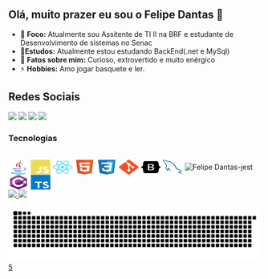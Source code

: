 ## Olá, muito prazer eu sou o Felipe Dantas 👋

- 🔭 **Foco:** Atualmente sou Assitente de TI II na BRF e estudante de Desenvolvimento de sistemas no Senac
- 🌱**Estudos:** Atualmente estou estudando BackEnd(.net e MySql)
- 🤔 **Fatos sobre mim:** Curioso, extrovertido e muito enérgico
- ⚡️ **Hobbies:** Amo jogar basquete e ler.
## Redes Sociais
  <div> 
  <a href="https://instagram.com/dantas.jar" target="_blank"><img src="https://img.shields.io/badge/-Instagram-%23E4405F?style=for-the-badge&logo=instagram&logoColor=white" target="_blank"></a>
  <a href = "mailto:contato.felipedantas@gmail.com"><img src="https://img.shields.io/badge/-Gmail-%23333?style=for-the-badge&logo=gmail&logoColor=white" target="_blank"></a>
  <a href="https://www.linkedin.com/in/contatofelipedantas/" target="_blank"><img src="https://img.shields.io/badge/-LinkedIn-%230077B5?style=for-the-badge&logo=linkedin&logoColor=white" target="_blank"></a> 
   <a href="https://twitter.com/dantas_jar" target="_blank"><img src="https://img.shields.io/badge/-Twitter-%23E4405F?style=for-the-badge&logo=Twitter&logoColor=" target="_blank"></a>
</div>



### Tecnologias
<div style="display: inline_block"><br>
  <img align="center" alt="Felipe Dantas - Java" height="30" width="40" src="https://raw.githubusercontent.com/devicons/devicon/master/icons/java/java-original.svg">
  <img align="center" alt="Felipe Dantas-Js" height="30" width="40" src="https://raw.githubusercontent.com/devicons/devicon/master/icons/javascript/javascript-plain.svg">
   <img align="center" alt="Felipe Dantas-React" height="30" width="40" src="https://raw.githubusercontent.com/devicons/devicon/master/icons/react/react-original.svg">
  <img align="center" alt="Felipe Dantas-HTML" height="30" width="40" src="https://raw.githubusercontent.com/devicons/devicon/master/icons/html5/html5-original.svg">
  <img align="center" alt="Felipe Dantas-CSS" height="30" width="40" src="https://raw.githubusercontent.com/devicons/devicon/master/icons/css3/css3-original.svg">
  <img align="center" alt="Felipe Dantas-Git" height="30" width="40" src="https://raw.githubusercontent.com/devicons/devicon/master/icons/git/git-original.svg">
  <img align="center" alt="Felipe Dantas-bootstrap" height="30" width="40" src="https://raw.githubusercontent.com/devicons/devicon/master/icons/bootstrap/bootstrap-plain.svg">
  <img align="center" alt="Felipe Dantas-mysql" height="30" width="40" src="https://raw.githubusercontent.com/devicons/devicon/master/icons/mysql/mysql-original.svg"> 
  <img align="center" alt="Felipe Dantas-jest" height="30" width="40" src="https://cdn.jsdelivr.net/gh/devicons/devicon/icons/jest/jest-plain.svg" />
  <img align="center" alt="Felipe Dantas-Csharp" height="30" width="40" src="https://raw.githubusercontent.com/devicons/devicon/master/icons/csharp/csharp-original.svg">
  <img align="center" alt="Felipe Dantas-Ts" height="30" width="40" src="https://raw.githubusercontent.com/devicons/devicon/master/icons/typescript/typescript-plain.svg">
</div>

<div>
  <a href="https://github.com/Dvntzz">
  <img height="160em" src="https://github-readme-stats.vercel.app/api?username=Dvntzz&show_icons=true&theme=tokyonight&include_all_commits=true&count_private=true"/>
  <img height="160em" src="https://github-readme-stats.vercel.app/api/top-langs/?username=Dvntzz&layout=compact&langs_count=7&theme=tokyonight"/>
</div>

![Snake animation](https://github.com/Dvntzz/Dvntzz/blob/output/github-contribution-grid-snake.svg)
5
